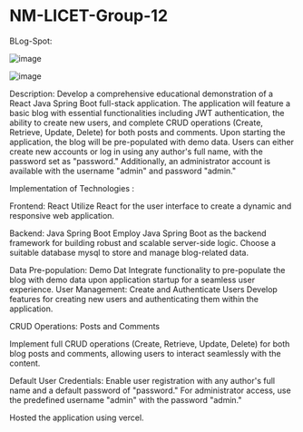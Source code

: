 # NM-LICET-Group-12



BLog-Spot:

![image](https://github.com/shreevm/NM-LICET-Group-12/assets/75275922/0bc7360d-bf32-42db-82e1-5a0d7510d6d7)

![image](https://github.com/shreevm/NM-LICET-Group-12/assets/75275922/e12823d5-7224-4ae8-8325-fb8d319c3344)


Description:
Develop a comprehensive educational demonstration of a React Java Spring Boot full-stack application. The application will feature a basic blog with essential functionalities including JWT authentication, the ability to create new users, and complete CRUD operations (Create, Retrieve, Update, Delete) for both posts and comments. Upon starting the application, the blog will be pre-populated with demo data. Users can either create new accounts or log in using any author's full name, with the password set as "password." Additionally, an administrator account is available with the username "admin" and password "admin."

Implementation of Technologies :

Frontend: React
Utilize React for the user interface to create a dynamic and responsive web application.

Backend: Java Spring Boot
Employ Java Spring Boot as the backend framework for building robust and scalable server-side logic.
Choose a suitable database mysql to store and manage blog-related data.

Data Pre-population: Demo Dat
Integrate functionality to pre-populate the blog with demo data upon application startup for a seamless user experience.
User Management: Create and Authenticate Users
Develop features for creating new users and authenticating them within the application.

CRUD Operations: Posts and Comments

Implement full CRUD operations (Create, Retrieve, Update, Delete) for both blog posts and comments, allowing users to interact seamlessly with the content.

Default User Credentials:
Enable user registration with any author's full name and a default password of "password." For administrator access, use the predefined username "admin" with the password "admin."

Hosted the application using vercel.
